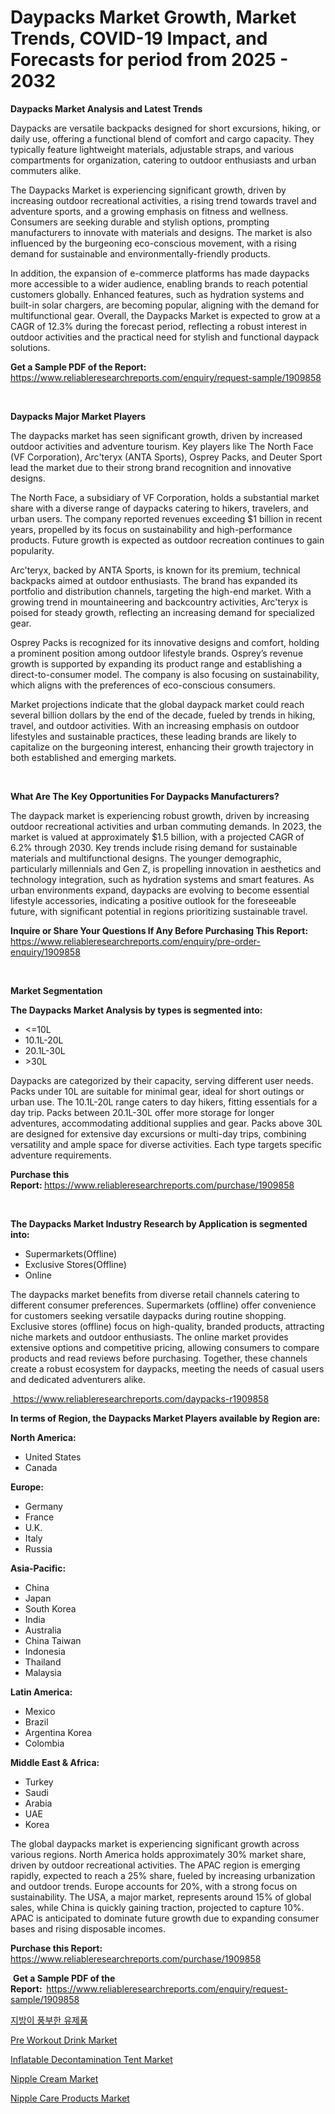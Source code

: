 <p><h1>Daypacks Market Growth, Market Trends, COVID-19 Impact, and Forecasts for period from 2025 - 2032</h1></p><p><strong>Daypacks Market Analysis and Latest Trends</strong></p>
<p><p>Daypacks are versatile backpacks designed for short excursions, hiking, or daily use, offering a functional blend of comfort and cargo capacity. They typically feature lightweight materials, adjustable straps, and various compartments for organization, catering to outdoor enthusiasts and urban commuters alike.</p><p>The Daypacks Market is experiencing significant growth, driven by increasing outdoor recreational activities, a rising trend towards travel and adventure sports, and a growing emphasis on fitness and wellness. Consumers are seeking durable and stylish options, prompting manufacturers to innovate with materials and designs. The market is also influenced by the burgeoning eco-conscious movement, with a rising demand for sustainable and environmentally-friendly products.</p><p>In addition, the expansion of e-commerce platforms has made daypacks more accessible to a wider audience, enabling brands to reach potential customers globally. Enhanced features, such as hydration systems and built-in solar chargers, are becoming popular, aligning with the demand for multifunctional gear. Overall, the Daypacks Market is expected to grow at a CAGR of 12.3% during the forecast period, reflecting a robust interest in outdoor activities and the practical need for stylish and functional daypack solutions.</p></p>
<p><strong>Get a Sample PDF of the Report:&nbsp;</strong> <a href="https://www.reliableresearchreports.com/enquiry/request-sample/1909858?utm_campaign=40&utm_medium=2&utm_source=Github&utm_content=ia&utm_term=05042025&utm_id=daypacks">https://www.reliableresearchreports.com/enquiry/request-sample/1909858</a></p>
<p>&nbsp;</p>
<p><strong>Daypacks Major Market Players</strong></p>
<p><p>The daypacks market has seen significant growth, driven by increased outdoor activities and adventure tourism. Key players like The North Face (VF Corporation), Arc'teryx (ANTA Sports), Osprey Packs, and Deuter Sport lead the market due to their strong brand recognition and innovative designs.</p><p>The North Face, a subsidiary of VF Corporation, holds a substantial market share with a diverse range of daypacks catering to hikers, travelers, and urban users. The company reported revenues exceeding $1 billion in recent years, propelled by its focus on sustainability and high-performance products. Future growth is expected as outdoor recreation continues to gain popularity.</p><p>Arc'teryx, backed by ANTA Sports, is known for its premium, technical backpacks aimed at outdoor enthusiasts. The brand has expanded its portfolio and distribution channels, targeting the high-end market. With a growing trend in mountaineering and backcountry activities, Arc'teryx is poised for steady growth, reflecting an increasing demand for specialized gear.</p><p>Osprey Packs is recognized for its innovative designs and comfort, holding a prominent position among outdoor lifestyle brands. Osprey’s revenue growth is supported by expanding its product range and establishing a direct-to-consumer model. The company is also focusing on sustainability, which aligns with the preferences of eco-conscious consumers.</p><p>Market projections indicate that the global daypack market could reach several billion dollars by the end of the decade, fueled by trends in hiking, travel, and outdoor activities. With an increasing emphasis on outdoor lifestyles and sustainable practices, these leading brands are likely to capitalize on the burgeoning interest, enhancing their growth trajectory in both established and emerging markets.</p></p>
<p>&nbsp;</p>
<p><strong>What Are The Key Opportunities For Daypacks Manufacturers?</strong></p>
<p><p>The daypack market is experiencing robust growth, driven by increasing outdoor recreational activities and urban commuting demands. In 2023, the market is valued at approximately $1.5 billion, with a projected CAGR of 6.2% through 2030. Key trends include rising demand for sustainable materials and multifunctional designs. The younger demographic, particularly millennials and Gen Z, is propelling innovation in aesthetics and technology integration, such as hydration systems and smart features. As urban environments expand, daypacks are evolving to become essential lifestyle accessories, indicating a positive outlook for the foreseeable future, with significant potential in regions prioritizing sustainable travel.</p></p>
<p><strong>Inquire or Share Your Questions If Any Before Purchasing This Report:</strong> <a href="https://www.reliableresearchreports.com/enquiry/pre-order-enquiry/1909858?utm_campaign=40&utm_medium=2&utm_source=Github&utm_content=ia&utm_term=05042025&utm_id=daypacks">https://www.reliableresearchreports.com/enquiry/pre-order-enquiry/1909858</a></p>
<p>&nbsp;</p>
<p><strong>Market Segmentation</strong></p>
<p><strong>The Daypacks Market Analysis by types is segmented into:</strong></p>
<p><ul><li><=10L</li><li>10.1L-20L</li><li>20.1L-30L</li><li>>30L</li></ul></p>
<p><p>Daypacks are categorized by their capacity, serving different user needs. Packs under 10L are suitable for minimal gear, ideal for short outings or urban use. The 10.1L-20L range caters to day hikers, fitting essentials for a day trip. Packs between 20.1L-30L offer more storage for longer adventures, accommodating additional supplies and gear. Packs above 30L are designed for extensive day excursions or multi-day trips, combining versatility and ample space for diverse activities. Each type targets specific adventure requirements.</p></p>
<p><strong>Purchase this Report:&nbsp;</strong><a href="https://www.reliableresearchreports.com/purchase/1909858?utm_campaign=40&utm_medium=2&utm_source=Github&utm_content=ia&utm_term=05042025&utm_id=daypacks">https://www.reliableresearchreports.com/purchase/1909858</a></p>
<p>&nbsp;</p>
<p><strong>The Daypacks Market Industry Research by Application is segmented into:</strong></p>
<p><ul><li>Supermarkets(Offline)</li><li>Exclusive Stores(Offline)</li><li>Online</li></ul></p>
<p><p>The daypacks market benefits from diverse retail channels catering to different consumer preferences. Supermarkets (offline) offer convenience for customers seeking versatile daypacks during routine shopping. Exclusive stores (offline) focus on high-quality, branded products, attracting niche markets and outdoor enthusiasts. The online market provides extensive options and competitive pricing, allowing consumers to compare products and read reviews before purchasing. Together, these channels create a robust ecosystem for daypacks, meeting the needs of casual users and dedicated adventurers alike.</p></p>
<p><a href="https://www.reliableresearchreports.com/daypacks-r1909858?utm_campaign=40&utm_medium=2&utm_source=Github&utm_content=ia&utm_term=05042025&utm_id=daypacks">&nbsp;https://www.reliableresearchreports.com/daypacks-r1909858</a></p>
<p><strong>In terms of Region, the Daypacks Market Players available by Region are:</strong></p>
<p>
    <p> <strong> North America: </strong>
        <ul>
            <li>United States</li>
            <li>Canada</li>
        </ul>
        </p> 
    <p> <strong> Europe: </strong>
        <ul>
            <li>Germany</li>
            <li>France</li>
            <li>U.K.</li>
            <li>Italy</li>
            <li>Russia</li>
        </ul>
        </p> 
    <p> <strong> Asia-Pacific: </strong>
        <ul>
            <li>China</li>
            <li>Japan</li>
            <li>South Korea</li>
            <li>India</li>
            <li>Australia</li>
            <li>China Taiwan</li>
            <li>Indonesia</li>
            <li>Thailand</li>
            <li>Malaysia</li>
        </ul>
        </p> 
    <p> <strong> Latin America: </strong>
        <ul>
            <li>Mexico</li>
            <li>Brazil</li>
            <li>Argentina Korea</li>
            <li>Colombia</li>
        </ul>
        </p> 
    <p> <strong> Middle East & Africa: </strong>
        <ul>
            <li>Turkey</li>
            <li>Saudi</li>
            <li>Arabia</li>
            <li>UAE</li>
            <li>Korea</li>
        </ul>
    </p>
    </p>
<p><p>The global daypacks market is experiencing significant growth across various regions. North America holds approximately 30% market share, driven by outdoor recreational activities. The APAC region is emerging rapidly, expected to reach a 25% share, fueled by increasing urbanization and outdoor trends. Europe accounts for 20%, with a strong focus on sustainability. The USA, a major market, represents around 15% of global sales, while China is quickly gaining traction, projected to capture 10%. APAC is anticipated to dominate future growth due to expanding consumer bases and rising disposable incomes.</p></p>
<p><strong>Purchase this Report: </strong><a href="https://www.reliableresearchreports.com/purchase/1909858?utm_campaign=40&utm_medium=2&utm_source=Github&utm_content=ia&utm_term=05042025&utm_id=daypacks">https://www.reliableresearchreports.com/purchase/1909858</a></p>
<p>&nbsp;<strong>Get a Sample PDF of the Report:&nbsp;&nbsp;</strong><a href="https://www.reliableresearchreports.com/enquiry/request-sample/1909858?utm_campaign=40&utm_medium=2&utm_source=Github&utm_content=ia&utm_term=05042025&utm_id=daypacks">https://www.reliableresearchreports.com/enquiry/request-sample/1909858</a></p>
<p><strong></strong></p>
<p><p><a href="https://github.com/sougarounis/Market-Research-Report-List-7/blob/main/776711052020.md?utm_campaign=40&utm_medium=2&utm_source=Github&utm_content=ia&utm_term=05042025&utm_id=daypacks">지방이 풍부한 유제품</a></p><p><a href="https://github.com/drielvinki/Market-Research-Report-List-1/blob/main/pre-workout-drink-market.md?utm_campaign=40&utm_medium=2&utm_source=Github&utm_content=ia&utm_term=05042025&utm_id=daypacks">Pre Workout Drink Market</a></p><p><a href="https://github.com/decockogbaro25/Market-Research-Report-List-1/blob/main/inflatable-decontamination-tent-market.md?utm_campaign=40&utm_medium=2&utm_source=Github&utm_content=ia&utm_term=05042025&utm_id=daypacks">Inflatable Decontamination Tent Market</a></p><p><a href="https://github.com/latzerelfigo48/Market-Research-Report-List-1/blob/main/nipple-cream-market.md?utm_campaign=40&utm_medium=2&utm_source=Github&utm_content=ia&utm_term=05042025&utm_id=daypacks">Nipple Cream Market</a></p><p><a href="https://github.com/ghaligopezf5/Market-Research-Report-List-1/blob/main/nipple-care-products-market.md?utm_campaign=40&utm_medium=2&utm_source=Github&utm_content=ia&utm_term=05042025&utm_id=daypacks">Nipple Care Products Market</a></p></p>